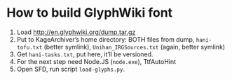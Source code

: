 # How to build GlyphWiki font

1. Load http://en.glyphwiki.org/dump.tar.gz
1. Put to KageArchiver’s home directory: BOTH files from dump, ``hani-tofu.txt`` (better symlink), ``Unihan_IRGSources.txt`` (again, better symlink)
1. Get ``hani-tasks.txt``, put here, it’ll be versioned.
1. For the next step need Node.JS (``node.exe``), TtfAutoHint
1. Open SFD, run script ``load-glyphs.py``.

